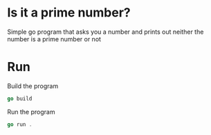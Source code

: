 # Is it a prime number?
Simple go program that asks you a number and prints out neither the number is a prime number or not

# Run 
Build the program
```go
go build
```

Run the program
```go
go run .
```
